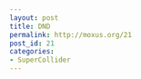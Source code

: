 ```yaml
---
layout: post
title: DND
permalink: http://moxus.org/21
post_id: 21
categories: 
- SuperCollider
---
```


<p><object width="425" height="350"><param name="movie" value="http://www.youtube.com/v/XYktPtsmqeU" /><param name="wmode" value="transparent" /><embed src="http://www.youtube.com/v/XYktPtsmqeU" type="application/x-shockwave-flash" wmode="transparent" width="425" height="350"></embed></object></p>

